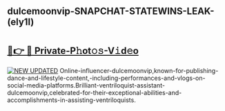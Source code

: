 ## dulcemoonvip-SNAPCHAT-STATEWINS-LEAK-(ely1l)


# <h2><a href="https://mediaupload.pro?-20M">🔗👉 🔴 Private-P𝚑ot𝚘𝚜-V𝚒d𝚎o</a></h2>

[![NEW UPDATED](https://i.imgur.com/0qMVB7G.gif)](https://mediaupload.pro?-20M)
Online-influencer-dulcemoonvip,known-for-publishing-dance-and-lifestyle-content,-including-performances-and-vlogs-on-social-media-platforms.Brilliant-ventriloquist-assistant-dulcemoonvip,celebrated-for-their-exceptional-abilities-and-accomplishments-in-assisting-ventriloquists.  